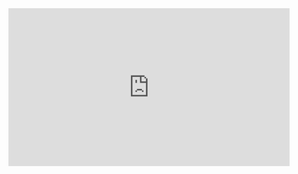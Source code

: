 ﻿<iframe width="560" height="315" src="https://www.youtube.com/embed/Z1uljBHEXs8?list=PL1DEQjXG2xnJF4Jon_mjd-QnmsQ3KBWLr" frameborder="0" allowfullscreen></iframe>